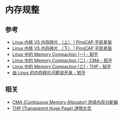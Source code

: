 # 内存规整

## 参考

- [Linux 内核 VS 内存碎片 （上） | PingCAP 平凯星辰](https://cn.pingcap.com/blog/linux-kernel-vs-memory-fragmentation-1/)
- [Linux 内核 VS 内存碎片 （下） | PingCAP 平凯星辰](https://cn.pingcap.com/blog/linux-kernel-vs-memory-fragmentation-2/)
- [Linux 中的 Memory Compaction \[一\] - 知乎](https://zhuanlan.zhihu.com/p/81983973)
- [Linux 中的 Memory Compaction \[二\] - CMA - 知乎](https://zhuanlan.zhihu.com/p/105745299)
- [Linux 中的 Memory Compaction \[三\] - THP - 知乎](https://zhuanlan.zhihu.com/p/117239320)
- [由 Linux 的内存碎片问题说开来 - 知乎](https://zhuanlan.zhihu.com/p/351780620)

## 相关

- [CMA (Contiguous Memory Allocator) 连续内存分配器](./cma.md)
- [THP (Transparent Huge Page) 透明大页](./thp.md)

